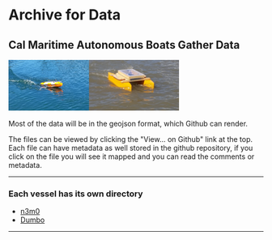 
# Archive for Data 
## Cal Maritime Autonomous Boats Gather Data

<img src="20170615_155019-crop.jpg" height="100px"><img src="20160318_134930.jpg" height="100px">

Most of the data will be in the geojson format, which Github can render.  

The files can be viewed by clicking the "View... on Github" link at the top.  Each file can have metadata as well stored in the github repository, if you click on the file you will see it mapped and you can read the comments or metadata.

***

### Each vessel has its own directory

* [n3m0](../n3m0/)
* [Dumbo](../dumbo/)

***

